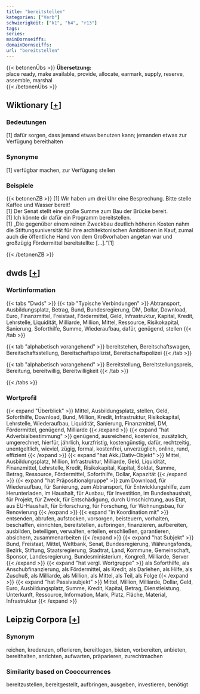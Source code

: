 ```yaml
---
title: "bereitstellen"
kategorien: ["Verb"]
schwierigkeit: ["k1", "h4", "r13"]
tags:
series:
mainDornseiffs:
domainDornseiffs:
url: "bereitstellen"
---
```


{{< betonenÜbs >}}
**Übersetzung:**  
place ready, make available, provide, allocate, earmark, supply, reserve, assemble, marshal  
{{< /betonenÜbs >}}

## Wiktionary [[+](https://de.wiktionary.org/wiki/bereitstellen)]

### Bedeutungen
[1] dafür sorgen, dass jemand etwas benutzen kann; jemanden etwas zur Verfügung bereithalten  

### Synonyme
[1] verfügbar machen, zur Verfügung stellen  

### Beispiele
{{< betonenZB >}}
[1] Wir haben um drei Uhr eine Besprechung. Bitte stelle Kaffee und Wasser bereit!  
[1] Der Senat stellt eine große Summe zum Bau der Brücke bereit.  
[1] Ich könnte dir dafür ein Programm bereitstellen.  
[1] „Die gegenüber einem reinen Zweckbau deutlich höheren Kosten nahm die Stiftungsuniversität für ihre architektonischen Ambitionen in Kauf, zumal auch die öffentliche Hand von dem Großvorhaben angetan war und großzügig Fördermittel bereitstellte: […].“[1]  

{{< /betonenZB >}}


## dwds [[+](https://www.dwds.de/wb/bereitstellen)]

### Wortinformation
{{< tabs "Dwds" >}}
{{< tab "Typische Verbindungen" >}}
Abtransport, Ausbildungsplatz, Betrag, Bund, Bundesregierung, DM, Dollar, Download, Euro, Finanzmittel, Freistaat, Fördermittel, Geld, Infrastruktur, Kapital, Kredit, Lehrstelle, Liquidität, Milliarde, Million, Mittel, Ressource, Risikokapital, Sanierung, Soforthilfe, Summe, Wiederaufbau, dafür, genügend, stellen
{{< /tab >}}

{{< tab "alphabetisch vorangehend" >}}
bereitstehen, Bereitschaftswagen, Bereitschaftsstellung, Bereitschaftspolizist, Bereitschaftspolizei
{{< /tab >}}

{{< tab "alphabetisch vorangehend" >}}
Bereitstellung, Bereitstellungspreis, Bereitung, bereitwillig, Bereitwilligkeit
{{< /tab >}}

{{< /tabs >}}

### Wortprofil
{{< expand "Überblick" >}} Mittel, Ausbildungsplatz, stellen, Geld, Soforthilfe, Download, Bund, Million, Kredit, Infrastruktur, Risikokapital, Lehrstelle, Wiederaufbau, Liquidität, Sanierung, Finanzmittel, DM, Fördermittel, genügend, Milliarde {{< /expand >}}
{{< expand "hat Adverbialbestimmung" >}} genügend, ausreichend, kostenlos, zusätzlich, umgerechnet, hierfür, jährlich, kurzfristig, kostengünstig, dafür, rechtzeitig, unentgeltlich, wieviel, zügig, formal, kostenfrei, unverzüglich, online, rund, effizient {{< /expand >}}
{{< expand "hat Akk./Dativ-Objekt" >}} Mittel, Ausbildungsplatz, Million, Infrastruktur, Milliarde, Geld, Liquidität, Finanzmittel, Lehrstelle, Kredit, Risikokapital, Kapital, Soldat, Summe, Betrag, Ressource, Fördermittel, Soforthilfe, Dollar, Kapazität {{< /expand >}}
{{< expand "hat Präpositionalgruppe" >}} zum Download, für Wiederaufbau, für Sanierung, zum Abtransport, für Entwicklungshilfe, zum Herunterladen, im Haushalt, für Ausbau, für Investition, im Bundeshaushalt, für Projekt, für Zweck, für Entschädigung, durch Umschichtung, aus Etat, aus EU-Haushalt, für Erforschung, für Forschung, für Wohnungsbau, für Renovierung {{< /expand >}}
{{< expand "in Koordination mit" >}} entsenden, abrufen, aufstocken, vorsorgen, beisteuern, vorhalten, beschaffen, einrichten, bereitstellen, aufbringen, finanzieren, aufbereiten, ausbilden, beteiligen, verwalten, erteilen, erschließen, garantieren, absichern, zusammenarbeiten {{< /expand >}}
{{< expand "hat Subjekt" >}} Bund, Freistaat, Mittel, Weltbank, Senat, Bundesregierung, Währungsfonds, Bezirk, Stiftung, Staatsregierung, Stadtrat, Land, Kommune, Gemeinschaft, Sponsor, Landesregierung, Bundesministerium, Kongreß, Milliarde, Server {{< /expand >}}
{{< expand "hat vergl. Wortgruppe" >}} als Soforthilfe, als Anschubfinanzierung, als Fördermittel, als Kredit, als Darlehen, als Hilfe, als Zuschuß, als Milliarde, als Million, als Mittel, als Teil, als Folge {{< /expand >}}
{{< expand "hat Passivsubjekt" >}} Mittel, Million, Milliarde, Dollar, Geld, Euro, Ausbildungsplatz, Summe, Kredit, Kapital, Betrag, Dienstleistung, Unterkunft, Ressource, Information, Mark, Platz, Fläche, Material, Infrastruktur {{< /expand >}}

## Leipzig Corpora [[+](https://corpora.uni-leipzig.de/en/res?word=bereitstellen&corpusId=deu_newscrawl-public_2018)]


### Synonym
reichen, kredenzen, offerieren, bereitlegen, bieten, vorbereiten, anbieten, bereithalten, anrichten, aufwarten, präparieren, zurechtmachen


### Similarity based on Cooccurrences
bereitzustellen, bereitgestellt, aufbringen, ausgeben, investieren, benötigt


